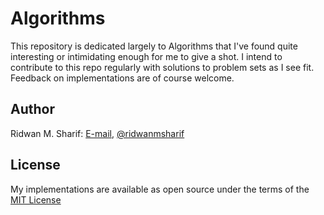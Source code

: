# Algorithms

This repository is dedicated largely to Algorithms that I've found quite interesting or intimidating enough for me to give a shot.
I intend to contribute to this repo regularly with solutions to problem sets as I see fit. Feedback on implementations are of course welcome.

## Author

Ridwan M. Sharif: [E-mail](ridwanmsharif@hotmail.com), [@ridwanmsharif](https://www.github.com/ridwanmsharif)

## License

My implementations are available as open source under the terms of
the [MIT License](https://opensource.org/licenses/MIT)
